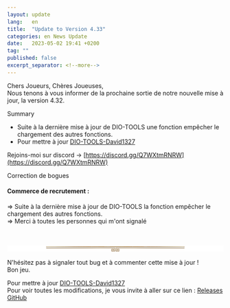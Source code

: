 ```yaml
---
layout: update
lang:   en
title:  "Update to Version 4.33"
categories: en News Update
date:   2023-05-02 19:41 +0200
tag: ""
published: false
excerpt_separator: <!--more-->
---
```

Chers Joueurs, Chères Joueuses,<br>
Nous tenons à vous informer de la prochaine sortie de notre nouvelle mise à jour, la version 4.32.

<div class="gpcl note">Summary</div>

* Suite à la dernière mise à jour de DIO-TOOLS une fonction empêcher le chargement des autres fonctions.
* Pour mettre à jour [DIO-TOOLS-David1327][1]

Rejoins-moi sur discord -> [https://discord.gg/Q7WXtmRNRW](https://discord.gg/Q7WXtmRNRW)

<!--more-->
<div class="gpcl bug">Correction de bogues</div>

#### Commerce de recrutement :
=> Suite à la dernière mise à jour de DIO-TOOLS la fonction empêcher le chargement des autres fonctions.<br>
=> Merci à toutes les personnes qui m'ont signalé

<br><br>![](/img/site/gpcl/gpcl-line.png)

N'hésitez pas à signaler tout bug et à commenter cette mise à jour !<br>
Bon jeu.

Pour mettre à jour [DIO-TOOLS-David1327][1]<br>
Pour voir toutes les modifications, je vous invite à aller sur ce lien : [Releases GitHub](https://github.com/DIO-David1327/DIO-TOOLS-David1327/releases)


[1]: /DIO-TOOLS-David1327/code.user.js "DIO-TOOLS-David1327"